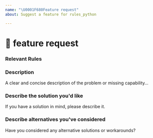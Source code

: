 ```yaml
---
name: "\U0001F680Feature request"
about: Suggest a feature for rules_python

---
```

<!--🔅🔅🔅🔅🔅🔅🔅🔅🔅🔅🔅🔅🔅🔅🔅🔅🔅🔅🔅🔅🔅🔅🔅🔅🔅🔅🔅🔅🔅🔅🔅

Oh hi there! 😄 

To expedite issue processing please search open and closed issues before submitting a new one.
Existing issues often contain information about workarounds, resolution, or progress updates.

🔅🔅🔅🔅🔅🔅🔅🔅🔅🔅🔅🔅🔅🔅🔅🔅🔅🔅🔅🔅🔅🔅🔅🔅🔅🔅🔅🔅🔅🔅🔅🔅🔅-->


# 🚀 feature request

### Relevant Rules

<!-- Tell us if you want to add a feature to an existing rule or add a new rule -->

<!--

If you're looking for a new rule first make sure you check awesome-bazel for an
curated list of existing bazel rules https://github.com/jin/awesome-bazel

If you don't find what you're looking for there, before opening a feature request make sure
this repository is the right place for that.

-->

### Description

<!-- ✍️--> A clear and concise description of the problem or missing capability...


### Describe the solution you'd like

<!-- ✍️--> If you have a solution in mind, please describe it.


### Describe alternatives you've considered

<!-- ✍️--> Have you considered any alternative solutions or workarounds?

